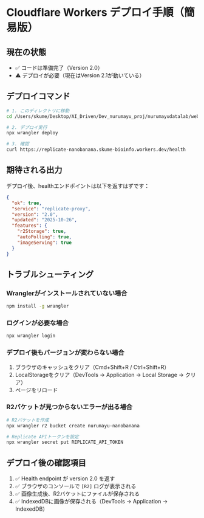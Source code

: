 # Cloudflare Workers デプロイ手順（簡易版）

## 現在の状態

- ✅ コードは準備完了（Version 2.0）
- ⚠️ デプロイが必要（現在はVersion 2.1が動いている）

## デプロイコマンド

```bash
# 1. このディレクトリに移動
cd /Users/skume/Desktop/AI_Driven/Dev_nurumayu_proj/nurumayudatalab/webtool-image-transformation-tracking

# 2. デプロイ実行
npx wrangler deploy

# 3. 確認
curl https://replicate-nanobanana.skume-bioinfo.workers.dev/health
```

## 期待される出力

デプロイ後、healthエンドポイントは以下を返すはずです：

```json
{
  "ok": true,
  "service": "replicate-proxy",
  "version": "2.0",
  "updated": "2025-10-26",
  "features": {
    "r2Storage": true,
    "autoPolling": true,
    "imageServing": true
  }
}
```

## トラブルシューティング

### Wranglerがインストールされていない場合

```bash
npm install -g wrangler
```

### ログインが必要な場合

```bash
npx wrangler login
```

### デプロイ後もバージョンが変わらない場合

1. ブラウザのキャッシュをクリア（Cmd+Shift+R / Ctrl+Shift+R）
2. LocalStorageをクリア（DevTools → Application → Local Storage → クリア）
3. ページをリロード

### R2バケットが見つからないエラーが出る場合

```bash
# R2バケットを作成
npx wrangler r2 bucket create nurumayu-nanobanana

# Replicate APIトークンを設定
npx wrangler secret put REPLICATE_API_TOKEN
```

## デプロイ後の確認項目

1. ✅ Health endpoint が version 2.0 を返す
2. ✅ ブラウザのコンソールで `[R2]` ログが表示される
3. ✅ 画像生成後、R2バケットにファイルが保存される
4. ✅ IndexedDBに画像が保存される（DevTools → Application → IndexedDB）
